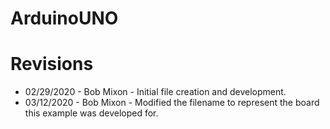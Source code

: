 # ArduinoUNO

# Revisions
* 02/29/2020 - Bob Mixon - Initial file creation and development.
* 03/12/2020 - Bob Mixon - Modified the filename to represent the board this example was developed for.
